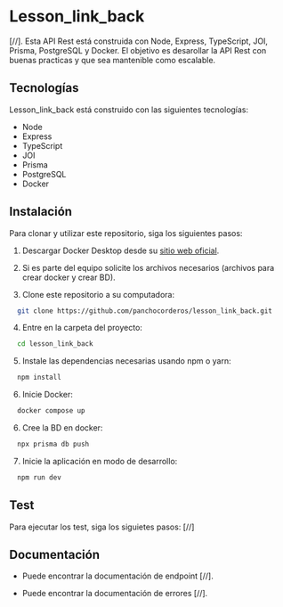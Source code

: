 # Lesson_link_back
[//]. Esta API Rest está construida con Node, Express, TypeScript, JOI, Prisma, PostgreSQL y Docker. El objetivo es desarollar la API Rest con buenas practicas y que sea mantenible como escalable.

## Tecnologías
Lesson_link_back está construido con las siguientes tecnologías:

- Node
- Express
- TypeScript
- JOI
- Prisma
- PostgreSQL
- Docker

## Instalación
Para clonar y utilizar este repositorio, siga los siguientes pasos:

1. Descargar Docker Desktop desde su [sitio web oficial](https://www.docker.com/products/docker-desktop/).
2. Si es parte del equipo solicite los archivos necesarios (archivos para crear docker y crear BD).

3. Clone este repositorio a su computadora:
```bash
  git clone https://github.com/panchocorderos/lesson_link_back.git
```
4. Entre en la carpeta del proyecto:
```bash
  cd lesson_link_back
```
5. Instale las dependencias necesarias usando npm o yarn:
```bash
  npm install
```
6. Inicie Docker:
```bash
  docker compose up
```
6. Cree la BD en docker:
```bash
  npx prisma db push
```
7. Inicie la aplicación en modo de desarrollo:
```bash
  npm run dev
```

## Test
Para ejecutar los test, siga los siguietes pasos:
[//]

## Documentación

- Puede encontrar la documentación de endpoint [//].

- Puede encontrar la documentación de errores [//].
